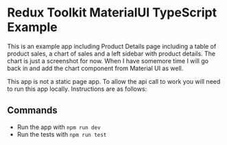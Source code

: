 # Redux Toolkit MaterialUI TypeScript Example

This is an example app including Product Details page including a table of product sales, a chart of sales and a left sidebar with product details. The chart is just a screenshot for now. When I have somemore time I will go back in and add the chart component from Material UI as well.

This app is not a static page app. To allow the api call to work you will need to run this app locally. Instructions are as follows:

## Commands

- Run the app with `npm run dev`
- Run the tests with `npm run test`


